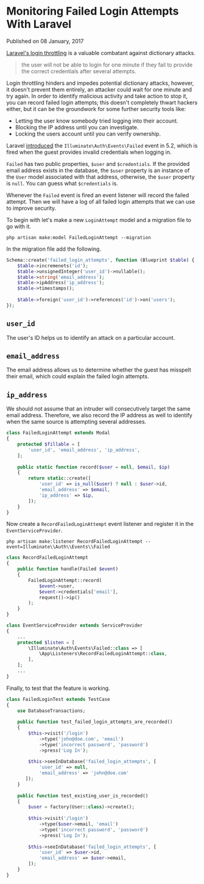 # Monitoring Failed Login Attempts With Laravel

Published on <time datetime="2017-01-18">08 January, 2017</time>

<a href="https://laravel.com/docs/5.3/authentication#login-throttling" target="_blank" rel="noopener">Laravel's login throttling</a> is a valuable combatant against dictionary attacks.
> the user will not be able to login for one minute if they fail to provide the correct credentials after several attempts.

Login throttling hinders and impedes potential dictionary attacks, however, it doesn't prevent them entirely, an attacker could wait for one minute and try again. In order to identify malicious activity and take action to stop it, you can record failed login attempts; this doesn't completely thwart hackers either, but it can be the groundwork for some further security tools like:

- Letting the user know somebody tried logging into their account.
- Blocking the IP address until you can investigate.
- Locking the users account until you can verify ownership.

Laravel <a href="https://github.com/laravel/framework/pull/13761" target="_blank" rel="noopener">introduced</a> the <code>Illuminate\Auth\Events\Failed</code> event in 5.2, which is fired when the guest provides invalid credentials when logging in.

`Failed` has two public properties, `$user` and `$credentials`. If the provided email address exists in the database, the `$user` property is an instance of the `User` model associated with that address, otherwise, the `$user` property is `null`. You can guess what `$credentials` is.

Whenever the `Failed` event is fired an event listener will record the failed attempt. Then we will have a log of all failed login attempts that we can use to improve security.

To begin with let's make a new <code>LoginAttempt</code> model and a migration file to go with it.

```php artisan make:model FailedLoginAttempt --migration```

In the migration file add the following.

```php
Schema::create('failed_login_attempts', function (Blueprint $table) {
    $table->incremenets('id');
    $table->unsignedInteger('user_id')->nullable();
    $table->string('email_address');
    $table->ipAddress('ip_address');
    $table->timestamps();
    
    $table->foreign('user_id')->references('id')->on('users');
});
```

## `user_id`

The user's ID helps us to identify an attack on a particular account.

## `email_address`

The email address allows us to determine whether the guest has misspelt their email, which could explain the failed login attempts.

## `ip_address`

We should not assume that an intruder will consecutively target the same email address. Therefore, we also record the IP address as well to identify when the same source is attempting several addresses.

```php
class FailedLoginAttempt extends Modal
{
    protected $fillable = [
        'user_id', 'email_address', 'ip_address',
    ];
    
    public static function record($user = null, $email, $ip)
    {
        return static::create([
            'user_id' => is_null($user) ? null : $user->id,
            'email_address' => $email,
            'ip_address' => $ip,
        ]);
    }
}
```

Now create a `RecordFailedLoginAttempt` event listener and register it in the `EventServiceProvider`.

```php artisan make:listener RecordFailedLoginAttempt --event=Illuminate\\Auth\\Events\\Failed```

```php
class RecordFailedLoginAttempt
{
    public function handle(Failed $event)
    {
        FailedLoginAttempt::record(
            $event->user,
            $event->credentials['email'],
            request()->ip()
        );
    }
}
```

```php
class EventServiceProvider extends ServiceProvider
{
    ...
    protected $listen = [
        \Illuminate\Auth\Events\Failed::class => [
            \App\Listeners\RecordFailedLoginAttempt::class,
        ],
    ];
    ...
}
```

Finally, to test that the feature is working.

```php
class FailedLoginTest extends TestCase
{
    use DatabaseTransactions;
    
    public function test_failed_login_attempts_are_recorded()
    {
        $this->visit('/login')
            ->type('john@doe.com', 'email')
            ->type('incorrect password', 'password')
            ->press('Log In');
            
        $this->seeInDatabase('failed_login_attempts', [
            'user_id' => null,
            'email_address' => 'john@doe.com'
       ]);
    }
    
    public function test_existing_user_is_recorded()
    {
        $user = factory(User::class)->create();
        
        $this->visit('/login')
            ->type($user->email, 'email')
            ->type('incorrect password', 'password')
            ->press('Log In');
            
        $this->seeInDatabase('failed_login_attempts', [
            'user_id' => $user->id,
            'email_address' => $user->email,
        ]);
    }
}
```
